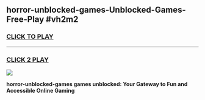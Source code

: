 
## horror-unblocked-games-Unblocked-Games-Free-Play #vh2m2
<h3>
<a href="https://us.freeplayer.one?title=horror-unblocked-games&ref=9M">CLICK TO PLAY</a></h3>
<hr>

<h3>
<a href="https://us.freeplayer.one?title=horror-unblocked-games&ref=9M">CLICK 2 PLAY</a>
  
</h3>

<a href="https://us.freeplayer.one?title=horror-unblocked-games&ref=9M"><img src="https://clearcache.store/games.png"></a>


**horror-unblocked-games games unblocked: Your Gateway to Fun and Accessible Online Gaming**
